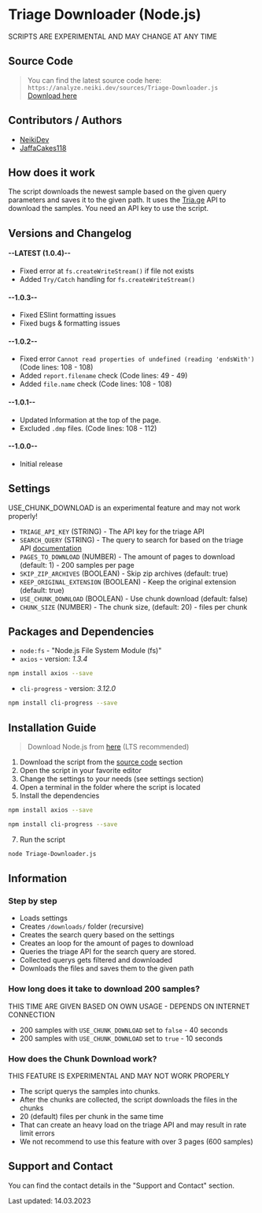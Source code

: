 # Triage Downloader (Node.js)

<p class="tip">SCRIPTS ARE EXPERIMENTAL AND MAY CHANGE AT ANY TIME</p>

## Source Code

  > You can find the latest source code here: `https://analyze.neiki.dev/sources/Triage-Downloader.js` <br>
  [Download here](https://analyze.neiki.dev/sources/Triage-Downloader.js?download=true)

## Contributors / Authors

  * [NeikiDev](https://neiki.dev/me.html?r=docs)
  * [JaffaCakes118](https://discord.com/users/256916902939590656)

## How does it work

The script downloads the newest sample based on the given query parameters and saves it to the given path.
It uses the [Tria.ge](https://tria.ge/) API to download the samples.
You need an API key to use the script.

## Versions and Changelog

<!-- select:start -->
<!-- select-menu-labels:Select Version -->

#### --LATEST (1.0.4)--

* Fixed error at `fs.createWriteStream()` if file not exists
* Added `Try/Catch` handling for `fs.createWriteStream()`

#### --1.0.3--

* Fixed ESlint formatting issues
* Fixed bugs & formatting issues

#### --1.0.2--

* Fixed error `Cannot read properties of undefined (reading 'endsWith')` (Code lines: 108 - 108)
* Added `report.filename` check (Code lines: 49 - 49)
* Added `file.name` check (Code lines: 108 - 108)

#### --1.0.1--

* Updated Information at the top of the page.
* Excluded `.dmp` files. (Code lines: 108 - 112)

#### --1.0.0--

* Initial release

<!-- select:end -->

## Settings

<p class="tip"> USE_CHUNK_DOWNLOAD is an experimental feature and may not work properly! </p>

* `TRIAGE_API_KEY` (STRING) - The API key for the triage API
* `SEARCH_QUERY` (STRING) - The query to search for based on the triage API [documentation](https://tria.ge/s?q=)
* `PAGES_TO_DOWNLOAD` (NUMBER) - The amount of pages to download (default: 1) - 200 samples per page
* `SKIP_ZIP_ARCHIVES` (BOOLEAN) - Skip zip archives (default: true)
* `KEEP_ORIGINAL_EXTENSION` (BOOLEAN) - Keep the original extension (default: true)
* `USE_CHUNK_DOWNLOAD` (BOOLEAN) - Use chunk download (default: false) 
* `CHUNK_SIZE` (NUMBER) - The chunk size, (default: 20) - files per chunk

## Packages and Dependencies

* `node:fs` - "Node.js File System Module (fs)"
* `axios` - version: *1.3.4*
```bash
npm install axios --save
```

* `cli-progress` - version: *3.12.0*
```bash
npm install cli-progress --save
```

## Installation Guide

> Download Node.js from [here](https://nodejs.org/en/download/) (LTS recommended)

1. Download the script from the [source code](#source-code) section
2. Open the script in your favorite editor
3. Change the settings to your needs (see settings section)
5. Open a terminal in the folder where the script is located
6. Install the dependencies
```bash
npm install axios --save
``` 
```bash
npm install cli-progress --save
```
7. Run the script
```bash
node Triage-Downloader.js
```


## Information

### Step by step
* Loads settings
* Creates `/downloads/` folder (recursive)
* Creates the search query based on the settings
* Creates an loop for the amount of pages to download 
* Queries the triage API for the search query are stored.
* Collected querys gets filtered and downloaded
* Downloads the files and saves them to the given path


### How long does it take to download 200 samples?
  <p class="tip"> THIS TIME ARE GIVEN BASED ON OWN USAGE - DEPENDS ON INTERNET CONNECTION</p>

* 200 samples with `USE_CHUNK_DOWNLOAD` set to `false` - 40 seconds
* 200 samples with `USE_CHUNK_DOWNLOAD` set to `true` - 10 seconds

### How does the Chunk Download work?
<p class="tip"> THIS FEATURE IS EXPERIMENTAL AND MAY NOT WORK PROPERLY</p>

* The script querys the samples into chunks.
* After the chunks are collected, the script downloads the files in the chunks
* 20 (default) files per chunk in the same time
* That can create an heavy load on the triage API and may result in rate limit errors
* We not recommend to use this feature with over 3 pages (600 samples)

## Support and Contact
You can find the contact details in the "Support and Contact" section.

<p class="warn"> Last updated: 14.03.2023 </p>